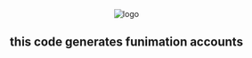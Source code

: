 <head>
<link rel="stylesheet" href="https://heroin.gg/css/colors.css">
</head>
<div align="center">
        <img alt="logo" src="http://0ho.la/BJFSUgNXv4kB.png">
</div>
<h2 align="center" class="text" tabindex="-1" dir="auto">this code generates funimation accounts</h2>
